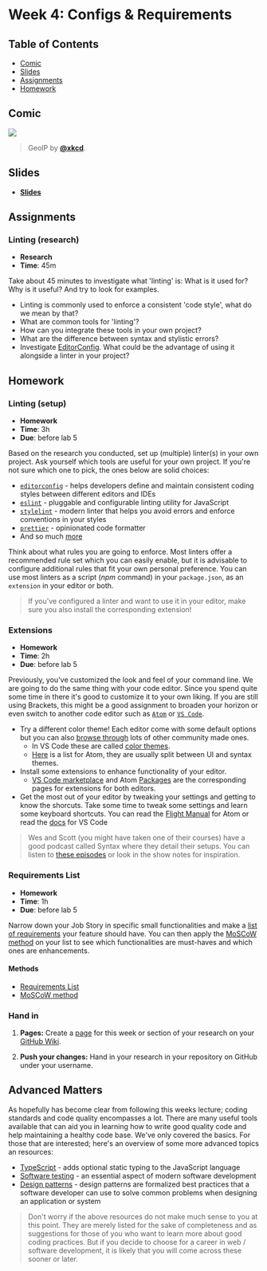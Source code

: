 <!--lint disable no-html-->

# Week 4: Configs & Requirements

## Table of Contents

*   [Comic](#comic)
*   [Slides](#slides)
*   [Assignments](#assignments)
*   [Homework](#homework)

## Comic

[![][comic-cover]][comic-link]

> GeoIP by [**@xkcd**][comic-author].

## Slides

*   [**Slides**][slides-lab]

## Assignments

### Linting (research)

*   **Research**
*   **Time**: 45m

Take about 45 minutes to investigate what 'linting' is: What is it used for? Why is it useful? And try to look for examples.

* Linting is commonly used to enforce a consistent 'code style', what do we mean by that?
* What are common tools for 'linting'?
* How can you integrate these tools in your own project?
* What are the difference between syntax and stylistic errors?
* Investigate [EditorConfig](https://editorconfig.org/). What could be the advantage of using it alongside a linter in your project?

## Homework

### Linting (setup)

*   **Homework**
*   **Time**: 3h
*   **Due**: before lab 5

Based on the research you conducted, set up (multiple) linter(s) in your own project. Ask yourself which tools are useful for your own project. If you're not sure which one to pick, the ones below are solid choices:

* [`editorconfig`](https://editorconfig.org/) - helps developers define and maintain consistent coding styles between different editors and IDEs
* [`eslint`](https://eslint.org/) - pluggable and configurable linting utility for JavaScript
* [`stylelint`](https://stylelint.io/) - modern linter that helps you avoid errors and enforce conventions in your styles
* [`prettier`](https://prettier.io/) - opinionated code formatter
* And so much [more](https://github.com/caramelomartins/awesome-linters#)

Think about what rules you are going to enforce. Most linters offer a recommended rule set which you can easily enable, but it is advisable to configure additional rules that fit your own personal preference. You can use most linters as a script (_npm_ command) in your `package.json`, as an `extension` in your editor or both.

> If you've configured a linter and want to use it in your editor, make sure you also install the corresponding extension!

### Extensions

*   **Homework**
*   **Time**: 2h
*   **Due**: before lab 5

Previously, you've customized the look and feel of your command line. We are going to do the same thing with your code editor. Since you spend quite some time in there it's good to customize it to your own liking. If you are still using Brackets, this might be a good assignment to broaden your horizon or even switch to another code editor such as [`Atom`](https://atom.io/) or [`VS Code`](https://code.visualstudio.com/).

* Try a different color theme! Each editor come with some default options but you can also [browse through](http://color-themes.com/?view=index) lots of other community made ones.
    * In VS Code these are called [color themes](https://code.visualstudio.com/docs/getstarted/themes).
    * [Here](https://atom.io/themes) is a list for Atom, they are usually split between UI and syntax themes.
* Install some extensions to enhance functionality of your editor.
    * [VS Code marketplace](https://marketplace.visualstudio.com/vscode) and Atom [Packages](https://atom.io/packages) are the corresponding pages for extensions for both editors.
* Get the most out of your editor by tweaking your settings and getting to know the shorcuts. Take some time to tweak some settings and learn some keyboard shortcuts. You can read the [Flight Manual](https://flight-manual.atom.io/) for Atom or read the [docs](https://code.visualstudio.com/docs) for VS Code

> Wes and Scott (you might have taken one of their courses) have a good podcast called Syntax where they detail their setups. You can listen to [these episodes](https://syntax.fm/show/012/why-is-everyone-switching-to-vs-code) or look in the show notes for inspiration.

### Requirements List

*   **Homework**
*   **Time**: 1h
*   **Due**: before lab 5

Narrow down your Job Story in specific small functionalities and make a [list of requirements]() your feature should have. You can then apply the [MoSCoW method](https://en.wikipedia.org/wiki/MoSCoW_method) on your list to see which functionalities are must-haves and which ones are enhancements.

#### Methods
*   [Requirements List](http://cmdmethods.nl/cards/stepping-stones/requirement-list)
*   [MoSCoW method](https://en.wikipedia.org/wiki/MoSCoW_method)

### Hand in

1. **Pages:**
Create a [page](https://guides.github.com/features/wikis/#adding-pages) for this week or section of your research on your [GitHub Wiki](https://guides.github.com/features/wikis/#creating-your-wiki).

1. **Push your changes:**
Hand in your research in your repository on GitHub under your username.

## Advanced Matters

As hopefully has become clear from following this weeks lecture; coding standards and code quality encompasses a lot. There are many useful tools available that can aid you in learning how to write good quality code and help maintaining a healthy code base. We've only covered the basics. For those that are interested; here's an overview of some more advanced topics an resources:

* [TypeScript](https://www.typescriptlang.org/) - adds optional static typing to the JavaScript language
* [Software testing](https://en.wikipedia.org/wiki/Software_testing) - an essential aspect of modern software development
* [Design patterns](https://en.wikipedia.org/wiki/Software_design_pattern) -  design patterns are formalized best practices that a software developer can use to solve common problems when designing an application or system

> Don't worry if the above resources do not make much sense to you at this point. They are merely listed for the sake of completeness and as suggestions for those of you who want to learn more about good coding practices. But if you decide to choose for a career in web / software development, it is likely that you will come across these sooner or later.

[bugs]: readme.md#bugs

[comic-cover]: https://imgs.xkcd.com/comics/geoip.png

[comic-link]: https://xkcd.com/713/

[comic-author]: https://xkcd.com

[slides-lab]: https://docs.google.com/presentation/d/1N3jKqH0Jk9L7blACnQDTijsDrey9U8m0xBCNp_hgO_8/edit?usp=sharing
